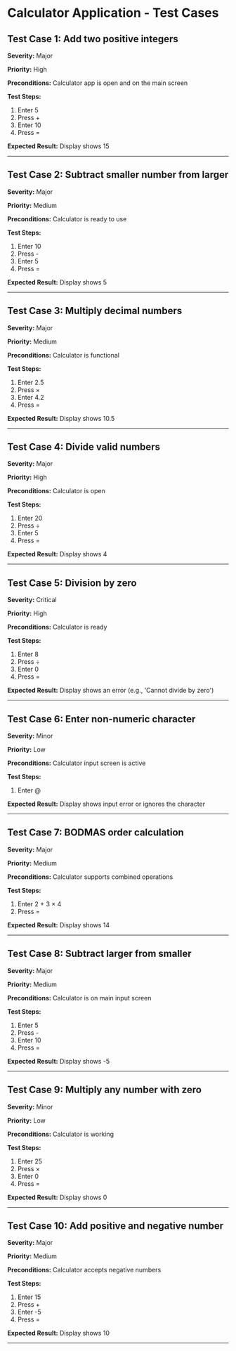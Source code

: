 # Calculator Application - Test Cases

## Test Case 1: Add two positive integers
**Severity:** Major

**Priority:** High

**Preconditions:**
Calculator app is open and on the main screen

**Test Steps:**
1. Enter 5
2. Press +
3. Enter 10
4. Press =

**Expected Result:**
Display shows 15

---
## Test Case 2: Subtract smaller number from larger
**Severity:** Major

**Priority:** Medium

**Preconditions:**
Calculator is ready to use

**Test Steps:**
1. Enter 10
2. Press -
3. Enter 5
4. Press =

**Expected Result:**
Display shows 5

---
## Test Case 3: Multiply decimal numbers
**Severity:** Major

**Priority:** Medium

**Preconditions:**
Calculator is functional

**Test Steps:**
1. Enter 2.5
2. Press ×
3. Enter 4.2
4. Press =

**Expected Result:**
Display shows 10.5

---
## Test Case 4: Divide valid numbers
**Severity:** Major

**Priority:** High

**Preconditions:**
Calculator is open

**Test Steps:**
1. Enter 20
2. Press ÷
3. Enter 5
4. Press =

**Expected Result:**
Display shows 4

---
## Test Case 5: Division by zero
**Severity:** Critical

**Priority:** High

**Preconditions:**
Calculator is ready

**Test Steps:**
1. Enter 8
2. Press ÷
3. Enter 0
4. Press =

**Expected Result:**
Display shows an error (e.g., 'Cannot divide by zero')

---
## Test Case 6: Enter non-numeric character
**Severity:** Minor

**Priority:** Low

**Preconditions:**
Calculator input screen is active

**Test Steps:**
1. Enter @

**Expected Result:**
Display shows input error or ignores the character

---
## Test Case 7: BODMAS order calculation
**Severity:** Major

**Priority:** Medium

**Preconditions:**
Calculator supports combined operations

**Test Steps:**
1. Enter 2 + 3 × 4
2. Press =

**Expected Result:**
Display shows 14

---
## Test Case 8: Subtract larger from smaller
**Severity:** Major

**Priority:** Medium

**Preconditions:**
Calculator is on main input screen

**Test Steps:**
1. Enter 5
2. Press -
3. Enter 10
4. Press =

**Expected Result:**
Display shows -5

---
## Test Case 9: Multiply any number with zero
**Severity:** Minor

**Priority:** Low

**Preconditions:**
Calculator is working

**Test Steps:**
1. Enter 25
2. Press ×
3. Enter 0
4. Press =

**Expected Result:**
Display shows 0

---
## Test Case 10: Add positive and negative number
**Severity:** Major

**Priority:** Medium

**Preconditions:**
Calculator accepts negative numbers

**Test Steps:**
1. Enter 15
2. Press +
3. Enter -5
4. Press =

**Expected Result:**
Display shows 10

---
